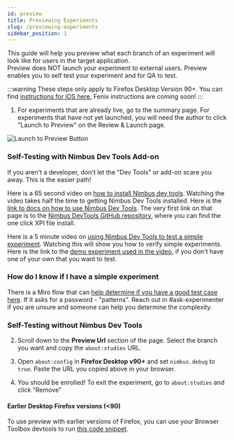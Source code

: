 ```yaml
---
id: preview
title: Previewing Experiments
slug: /previewing-experiments
sidebar_position: 1
---
```


This guide will help you preview what each branch of an experiment will look like for users in the target application.  
Preview does NOT launch your experiment to external users.  Preview enables you to self test your experiment and for QA to test.

:::warning
These steps only apply to Firefox Desktop Version 90+. You can find [instructions for iOS here](ios-preview-testing.md), Fenix instructions are coming soon!
:::

1. For experiments that are already live, go to the summary page. For experiments that have not yet launched, you will need the author to click "Launch to Preview" on the Review & Launch page.

![Launch to Preview Button](/img/preview/preview-button.png)

### Self-Testing with Nimbus Dev Tools Add-on
If you aren't a developer, don't let the "Dev Tools" or add-on scare you away.  This is the easier path!  

Here is a 65 second video on [how to install Nimbus dev tools](https://mozilla.hosted.panopto.com/Panopto/Pages/Viewer.aspx?id=b7b2d02b-79ba-43a0-a708-b2a60107f0bf).  Watching the video takes half the time to getting Nimbus Dev Tools installed.  Here is the [link to docs on how to use Nimbus Dev Tools](https://experimenter.info/nimbus-devtools-guide#installation).  The very first link on that page is to the [Nimbus DevTools GitHub repository](https://github.com/mozilla-extensions/nimbus-devtools/releases), where you can find the one click XPI file install.

Here is a 5 minute video on [using Nimbus Dev Tools to test a simple experiment](https://mozilla.hosted.panopto.com/Panopto/Pages/Viewer.aspx?id=98d797c3-35e2-413a-b68d-b2a5018b814e).  Watching this will show you how to verify simple experiments.  Here is the link to the [demo experiment used in the video](https://experimenter.services.mozilla.com/nimbus/training-only-for-dev-tools/summary), if you don't have one of your own that you want to test.

### How do I know if I have a simple experiment
There is a Miro flow that can [help determine if you have a good test case here](https://miro.com/app/board/uXjVK_27t2o=/?share_link_id=702720260336).  If it asks for a password - "patterns".  Reach out in #ask-experimenter if you are unsure and someone can help you determine the complexity. 

### Self-Testing without Nimbus Dev Tools

2. Scroll down to the **Preview Url** section of the page. Select the branch you want and copy the `about:studies` URL.

3. Open `about:config` in **Firefox Desktop v90+** and set `nimbus.debug` to `true`. Paste the URL you copied above in your browser.

4. You should be enrolled! To exit the experiment, go to `about:studies` and click "Remove"

#### Earlier Desktop Firefox versions (<90)

To use preview with earlier versions of Firefox, you can use your Browser Toolbox devtools to run [this code snippet](https://gist.github.com/piatra/fb3876257f876386da104df593000ce9).
